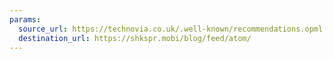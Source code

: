 ```yaml
---
params:
  source_url: https://technovia.co.uk/.well-known/recommendations.opml
  destination_url: https://shkspr.mobi/blog/feed/atom/
---
```

